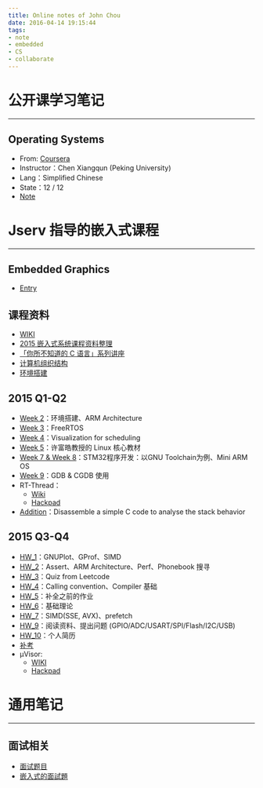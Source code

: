 ```yaml
---
title: Online notes of John Chou
date: 2016-04-14 19:15:44
tags:
- note
- embedded
- CS
- collaborate
---
```


# 公开课学习笔记
---
## Operating Systems
- From: [Coursera](https://www.coursera.org/course/os)
- Instructor：Chen Xiangqun (Peking University)
- Lang：Simplified Chinese
- State：12 / 12
- [Note](https://hackpad.com/Operating-Systems-QPGckPU3RdZ)
<!-- more -->

# Jserv 指导的嵌入式课程
---
## Embedded Graphics
- [Entry](https://paper.dropbox.com/doc/Embedded-Graphics-Entry-cVe71Nm0Kk8OLJlN6Gst2)

## 课程资料
- [WIKI](http://wiki.csie.ncku.edu.tw/)
- [2015 嵌入式系统课程资料整理](https://charles620016.hackpad.com/2015--9ltlOMDQHF5)
- [「你所不知道的 C 语言」系列讲座](https://embedded2015.hackpad.com/-C--ThcIjpAhRuO)
- [计算机组织结构](https://jservsummer2015.hackpad.com/8cFyQFQDI7A)
- [环境搭建](https://stm32f429.hackpad.com/NOTE-WbiooOfkaoR)

## 2015 Q1-Q2
- [Week 2](https://embedded2015.hackpad.com/PITFzQ3GhbH)：环境搭建、ARM Architecture
- [Week 3](https://embedded2015.hackpad.com/Week3--Ss4svVnH2ux)：FreeRTOS
- [Week 4](https://embedded2015.hackpad.com/Week4--OpKQXepPhau)：Visualization for scheduling
- [Week 5](https://embedded2015.hackpad.com/NoteWeek5-MlgKnMDHw4C#:h=許富皓教授的-Linux-核心教材)：许富皓教授的 Linux 核心教材
- [Week 7 & Week 8](https://embedded2015.hackpad.com/Week-7-8--ID8HJ3uW0MO)：STM32程序开发：以GNU Toolchain为例、Mini ARM OS
- [Week 9](https://embedded2015.hackpad.com/Week-9-GDB-CGDB-pflT0kcqaIY#:h)：GDB & CGDB 使用
- RT-Thread：
    - [Wiki](http://wiki.csie.ncku.edu.tw/embedded/rt-thread)
    - [Hackpad](https://rt-thread.hackpad.com/RT-Thread-on-Beaglebone-Black-i93C7gRxZuW)
- [Addition](https://embedded2015.hackpad.com/Disassemble-a-simple-C-code-to-analyse-the-stack-behavior-euHF5qBGSaM)：Disassemble a simple C code to analyse the stack behavior

## 2015 Q3-Q4
- [HW_1](https://embedded2015.hackpad.com/Week1--33Vj9rizmv2)：GNUPlot、GProf、SIMD
- [HW_2](https://embedded2015.hackpad.com/Week2--4z5TKk8W9ML)：Assert、ARM Architecture、Perf、Phonebook 搜寻
- [HW_3](https://embedded2015.hackpad.com/Week3--QTwzZuTz35V)：Quiz from Leetcode
- [HW_4](https://embedded2015.hackpad.com/Week5--dxQlPW2CwLi)：Calling convention、Compiler 基础
- [HW_5](https://embedded2015.hackpad.com/Week6--YxRcynvEYAK)：补全之前的作业
- [HW_6](https://embedded2015.hackpad.com/Week7--6mVDBogdssM)：基础理论
- [HW_7](https://embedded2015.hackpad.com/Week8--VGN4PI1cUxh)：SIMD(SSE, AVX)、prefetch
- [HW_9](http://wiki.csie.ncku.edu.tw/embedded/2015q3h9)：阅读资料、提出问题 (GPIO/ADC/USART/SPI/Flash/I2C/USB)
- [HW_10](http://wiki.csie.ncku.edu.tw/User/Joou)：个人简历
- [补考](https://hackpad.com/8gIhwyW2swE)
- μVisor:
    - [WIKI](http://wiki.csie.ncku.edu.tw/embedded/team2015-10)
    - [Hackpad](https://embedded2015.hackpad.com/uVisor-Uv1A8aXk1DM)

# 通用笔记
---

## 面试相关
- [面试题目](https://hackpad.com/vUn4TbzLTCj#:h=操作系统)
- [嵌入式的面試題](https://paper.dropbox.com/doc/1Inc6vxQ6pYdIUvWzPOwx)
